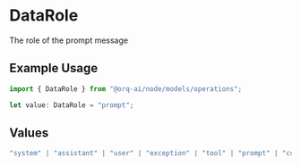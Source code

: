 # DataRole

The role of the prompt message

## Example Usage

```typescript
import { DataRole } from "@orq-ai/node/models/operations";

let value: DataRole = "prompt";
```

## Values

```typescript
"system" | "assistant" | "user" | "exception" | "tool" | "prompt" | "correction" | "expected_output"
```